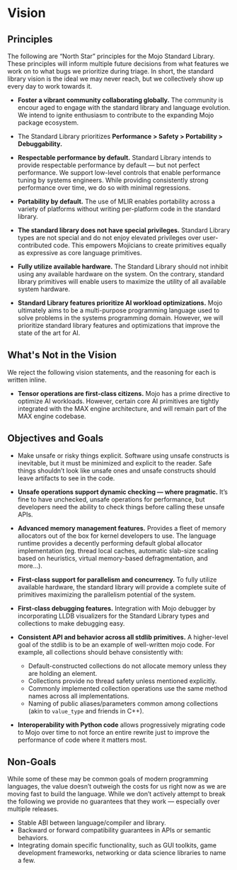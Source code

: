 # Vision

## Principles

The following are “North Star” principles for the Mojo Standard Library.
These principles will inform multiple future decisions from what features we
work on to what bugs we prioritize during triage. In short, the standard library
vision is the ideal we may never reach, but we collectively show up every day
to work towards it.

- **Foster a vibrant community collaborating globally.** The community is
encour aged to engage with the standard library and language evolution. We
intend to ignite enthusiasm to contribute to the expanding Mojo package
ecosystem.

- The Standard Library prioritizes
  **Performance > Safety > Portability > Debuggability.**

- **Respectable performance by default.** Standard Library intends to provide
respectable performance by default — but not perfect performance. We support
low-level controls that enable performance tuning by systems engineers. While
providing consistently strong performance over time, we do so with minimal
regressions.

- **Portability by default.** The use of MLIR enables portability across a
variety of platforms without writing per-platform code in the standard library.

- **The standard library does not have special privileges.** Standard Library
types are not special and do not enjoy elevated privileges over user-contributed
code. This empowers Mojicians to create primitives equally as expressive as core
language primitives.

- **Fully utilize available hardware.** The Standard Library should not inhibit
using any available hardware on the system. On the contrary, standard library
primitives will enable users to maximize the utility of all available system
hardware.

- **Standard Library features prioritize AI workload optimizations.** Mojo
ultimately aims to be a multi-purpose programming language used to solve
problems in the systems programming domain. However, we will prioritize standard
library features and optimizations that improve the state of the art for AI.

## What's Not in the Vision

We reject the following vision statements, and the reasoning for each is written
inline.

- **Tensor operations are first-class citizens.** Mojo has a prime directive to
  optimize AI workloads. However, certain core AI primitives are tightly
  integrated with the MAX engine architecture, and will remain part of the MAX
  engine codebase.

## Objectives and Goals

- Make unsafe or risky things explicit. Software using unsafe constructs is
  inevitable, but it must be minimized and explicit to the reader. Safe things
  shouldn’t look like unsafe ones and unsafe constructs should leave artifacts
  to see in the code.

- **Unsafe operations support dynamic checking — where pragmatic.** It’s fine to
  have unchecked, unsafe operations for performance, but developers need the
  ability to check things before calling these unsafe APIs.

- **Advanced memory management features.** Provides a fleet of memory allocators
  out of the box for kernel developers to use. The language runtime provides a
  decently performing default global allocator implementation (eg. thread local
  caches, automatic slab-size scaling based on heuristics, virtual memory-based
  defragmentation, and more…).

- **First-class support for parallelism and concurrency.** To fully utilize
  available hardware, the standard library will provide a complete suite of
  primitives maximizing the parallelism potential of the system.

- **First-class debugging features.** Integration with Mojo debugger by
  incorporating LLDB visualizers for the Standard Library types and collections
  to make debugging easy.

- **Consistent API and behavior across all stdlib primitives.** A higher-level
  goal of the stdlib is to be an example of well-written mojo code. For example,
  all collections should behave consistently with:

  - Default-constructed collections do not allocate memory unless they are
    holding an element.
  - Collections provide no thread safety unless mentioned explicitly.
  - Commonly implemented collection operations use the same method names across
    all implementations.
  - Naming of public aliases/parameters common among collections (akin to
    `value_type` and friends in C++).

- **Interoperability with Python code** allows progressively migrating code to
  Mojo over time to not force an entire rewrite just to improve the performance
  of code where it matters most.

## Non-Goals

While some of these may be common goals of modern programming languages, the
value doesn’t outweigh the costs for us right now as we are moving fast to build
the language. While we don’t actively attempt to break the following we provide
no guarantees that they work — especially over multiple releases.

- Stable ABI between language/compiler and library.
- Backward or forward compatibility guarantees in APIs or semantic behaviors.
- Integrating domain specific functionality, such as GUI toolkits, game
  development frameworks, networking or data science libraries to name a few.
